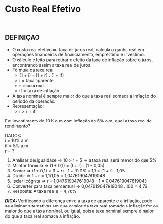 # Custo Real Efetivo

<br>

## DEFINIÇÃO
* O custo real efetivo ou taxa de juros real, calcula o ganho real em operações financeiras de financiamento, empréstimo e investimo. 
* O cálculo é feito para retirar o efeito da taxa de inflação sobre o juros, encontrando assim a taxa real de juros.
* Fórmula da taxa real:
  - (1 + i) = (1 + r) . (1 + if)
  - i = taxa aparente
  - r = taxa real
  - if = taxa de inflação
* A taxa nominal é sempre maior do que a taxa real somada a inflação do período da operação.
* Representação:
  - i > r + if

Ex: Investimento de 10% a.m com inflação de 5% a.m, qual a taxa real de rendimento?

DADOS:  
i = 10% a.m  
if = 5% a.m  
r = ?  

1. Analisar desigualdade => 10 > r + 5 => a taxa real será menor do que 5%
2. Montar fórmula => (1 + 0,1) = (1 + r) . (1 + 0,05)
3. Somar => (1 + 0,1) = (1 + r) . 1 + (0,05) = 1,1 = (1 + r) . 1,05
4. Dividir => 1 + r = 1,1/1,05 = 1,047619047619048
5. Isolar icógnita => r = 1,047619047619048 - 1 = 0,047619047619048
6. Converter para taxa percentual => 0,047619047619048 . 100 = 4,76
7. Resposta: A taxa real é = 4,76%

***DICA:*** Verificando a diferença entre a taxa de aparente e a inflação, pode-se eliminar alternativas em que o valor da taxa real somado a inflação for ou maior do que a taxa nominal, ou igual, pois a taxa nominal sempre é maior do que a taxa real somada a inflação.